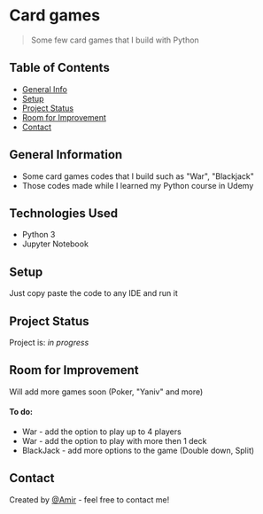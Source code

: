 # Card games
> Some few card games that I build with Python


## Table of Contents
* [General Info](#general-information)
* [Setup](#setup)
* [Project Status](#project-status)
* [Room for Improvement](#room-for-improvement)
* [Contact](#contact)
<!-- * [License](#license) -->


## General Information
- Some card games codes that I build such as "War", "Blackjack"
- Those codes made while I learned my Python course in Udemy


## Technologies Used
- Python 3
- Jupyter Notebook


## Setup
Just copy paste the code to any IDE and run it


## Project Status
Project is: _in progress_


## Room for Improvement
Will add more games soon (Poker, "Yaniv" and more)

#### To do:
- War - add the option to play up to 4 players
- War - add the option to play with more then 1 deck
- BlackJack - add more options to the game (Double down, Split)


## Contact
Created by [@Amir](https://www.linkedin.com/in/amir-peleg/)  - feel free to contact me!
